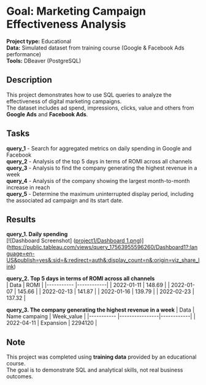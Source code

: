 # Goal: Marketing Campaign Effectiveness Analysis
**Project type:** Educational  
**Data:** Simulated dataset from training course (Google & Facebook Ads performance)  
**Tools:** DBeaver (PostgreSQL)
## Description 
This project demonstrates how to use SQL queries to analyze the effectiveness of digital marketing campaigns.  
The dataset includes ad spend, impressions, clicks, value and others from **Google Ads** and **Facebook Ads**.
## Tasks
**query_1** - Search for aggregated metrics on daily spending in Google and Facebook  
**query_2** - Analysis of the top 5 days in terms of ROMI across all channels  
**query_3** - Analysis to find the company generating the highest revenue in a week  
**query_4** - Analysis of the company showing the largest month-to-month increase in reach  
**query_5** - Determine the maximum uninterrupted display period, including the associated ad campaign and its start date.

## Results
**query_1. Daily spending**  
[![Dashboard Screenshot] ([project1/Dashboard 1.png](https://github.com/katerynamaiatska/Data_portfolio/blob/main/project1/Dashboard%201.png?raw=true))] (https://public.tableau.com/views/query_17563955596260/Dashboard1?:language=en-US&publish=yes&:sid=&:redirect=auth&:display_count=n&:origin=viz_share_link)

**query_2. Top 5 days in terms of ROMI across all channels**  
|    Data    |      ROMI  |
|----------- |------------|
| 2022-01-11 |  148.69    |
| 2022-01-07 |	145.66    |
| 2022-02-13 |	141.87    |
| 2022-01-16 |	139.79    |
| 2022-02-23 |	137.32    |

**query_3. The company generating the highest revenue in a week**
|    Data    | Name campaing  | Week_value |
|----------- |----------------|------------|
| 2022-04-11 | Expansion	    |  2294120   |


## Note 
This project was completed using **training data** provided by an educational course.  
The goal is to demonstrate SQL and analytical skills, not real business outcomes.

